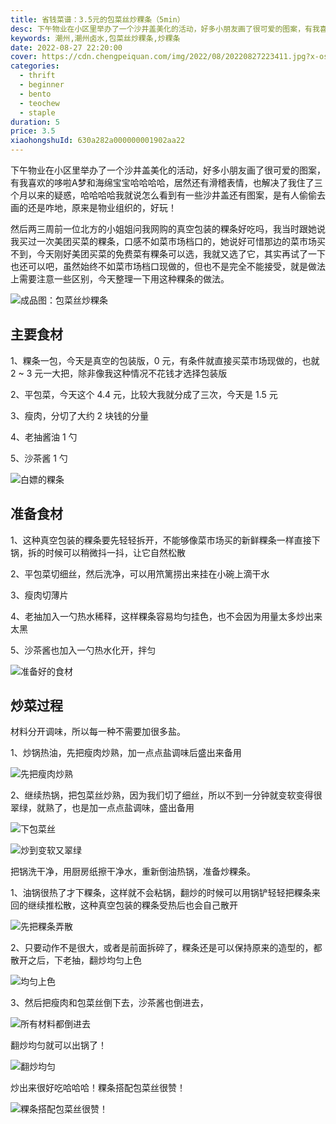 ```yaml
---
title: 省钱菜谱：3.5元的包菜丝炒粿条（5min）
desc: 下午物业在小区里举办了一个沙井盖美化的活动，好多小朋友画了很可爱的图案，有我喜欢的哆啦A梦和海绵宝宝哈哈哈哈，居然还有滑稽表情，也解决了我住了三个月以来的疑惑，哈哈哈哈我就说怎么看到有一些沙井盖还有图案，是有人偷偷去画的还是咋地，原来是物业组织的，好玩！
keywords: 潮州,潮州卤水,包菜丝炒粿条,炒粿条
date: 2022-08-27 22:20:00
cover: https://cdn.chengpeiquan.com/img/2022/08/20220827223411.jpg?x-oss-process=image/interlace,1
categories:
  - thrift
  - beginner
  - bento
  - teochew
  - staple
duration: 5
price: 3.5
xiaohongshuId: 630a282a000000001902aa22
---
```


下午物业在小区里举办了一个沙井盖美化的活动，好多小朋友画了很可爱的图案，有我喜欢的哆啦A梦和海绵宝宝哈哈哈哈，居然还有滑稽表情，也解决了我住了三个月以来的疑惑，哈哈哈哈我就说怎么看到有一些沙井盖还有图案，是有人偷偷去画的还是咋地，原来是物业组织的，好玩！

然后两三周前一位北方的小姐姐问我网购的真空包装的粿条好吃吗，我当时跟她说我买过一次美团买菜的粿条，口感不如菜市场档口的，她说好可惜那边的菜市场买不到，今天刚好美团买菜的免费菜有粿条可以选，我就又选了它，其实再试了一下也还可以吧，虽然始终不如菜市场档口现做的，但也不是完全不能接受，就是做法上需要注意一些区别，今天整理一下用这种粿条的做法。

![成品图：包菜丝炒粿条](https://cdn.chengpeiquan.com/img/2022/08/20220827223512.jpg?x-oss-process=image/interlace,1)

## 主要食材

1、粿条一包，今天是真空的包装版，0 元，有条件就直接买菜市场现做的，也就 2 ~ 3 元一大把，除非像我这种情况不花钱才选择包装版

2、平包菜，今天这个 4.4 元，比较大我就分成了三次，今天是 1.5 元

3、瘦肉，分切了大约 2 块钱的分量

4、老抽酱油 1 勺

5、沙茶酱 1 勺

![白嫖的粿条](https://cdn.chengpeiquan.com/img/2022/08/20220827223514.jpg?x-oss-process=image/interlace,1)

## 准备食材

1、这种真空包装的粿条要先轻轻拆开，不能够像菜市场买的新鲜粿条一样直接下锅，拆的时候可以稍微抖一抖，让它自然松散

2、平包菜切细丝，然后洗净，可以用笊篱捞出来挂在小碗上滴干水

3、瘦肉切薄片

4、老抽加入一勺热水稀释，这样粿条容易均匀挂色，也不会因为用量太多炒出来太黑

5、沙茶酱也加入一勺热水化开，拌匀

![准备好的食材](https://cdn.chengpeiquan.com/img/2022/08/20220827223504.jpg?x-oss-process=image/interlace,1)

## 炒菜过程

材料分开调味，所以每一种不需要加很多盐。

1、炒锅热油，先把瘦肉炒熟，加一点点盐调味后盛出来备用

![先把瘦肉炒熟](https://cdn.chengpeiquan.com/img/2022/08/20220827223505.jpg?x-oss-process=image/interlace,1)

2、继续热锅，把包菜丝炒熟，因为我们切了细丝，所以不到一分钟就变软变得很翠绿，就熟了，也是加一点点盐调味，盛出备用

![下包菜丝](https://cdn.chengpeiquan.com/img/2022/08/20220827223506.jpg?x-oss-process=image/interlace,1)

![炒到变软又翠绿](https://cdn.chengpeiquan.com/img/2022/08/20220827223507.jpg?x-oss-process=image/interlace,1)

把锅洗干净，用厨房纸擦干净水，重新倒油热锅，准备炒粿条。

1、油锅很热了才下粿条，这样就不会粘锅，翻炒的时候可以用锅铲轻轻把粿条来回的继续推松散，这种真空包装的粿条受热后也会自己散开

![先把粿条弄散](https://cdn.chengpeiquan.com/img/2022/08/20220827223508.jpg?x-oss-process=image/interlace,1)

2、只要动作不是很大，或者是前面拆碎了，粿条还是可以保持原来的造型的，都散开之后，下老抽，翻炒均匀上色

![均匀上色](https://cdn.chengpeiquan.com/img/2022/08/20220827223509.jpg?x-oss-process=image/interlace,1)

3、然后把瘦肉和包菜丝倒下去，沙茶酱也倒进去，

![所有材料都倒进去](https://cdn.chengpeiquan.com/img/2022/08/20220827223510.jpg?x-oss-process=image/interlace,1)

翻炒均匀就可以出锅了！

![翻炒均匀](https://cdn.chengpeiquan.com/img/2022/08/20220827223511.jpg?x-oss-process=image/interlace,1)

炒出来很好吃哈哈哈！粿条搭配包菜丝很赞！

![粿条搭配包菜丝很赞！](https://cdn.chengpeiquan.com/img/2022/08/20220827223513.jpg?x-oss-process=image/interlace,1)
